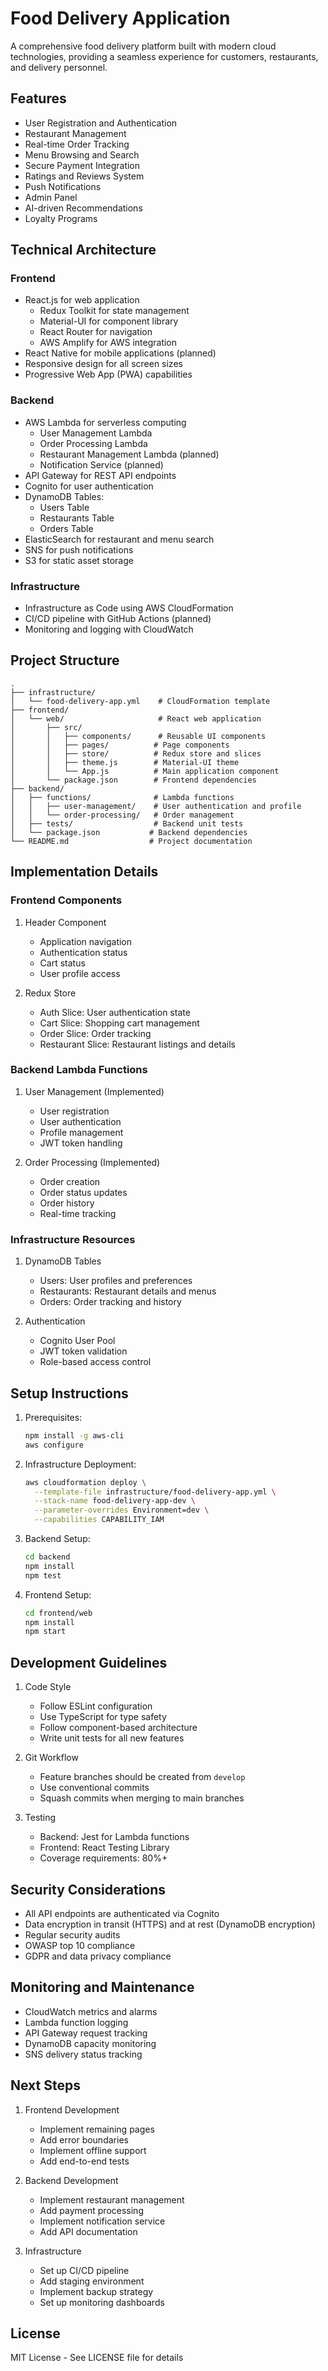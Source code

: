# Food Delivery Application

A comprehensive food delivery platform built with modern cloud technologies, providing a seamless experience for customers, restaurants, and delivery personnel.

## Features

- User Registration and Authentication
- Restaurant Management
- Real-time Order Tracking
- Menu Browsing and Search
- Secure Payment Integration
- Ratings and Reviews System
- Push Notifications
- Admin Panel
- AI-driven Recommendations
- Loyalty Programs

## Technical Architecture

### Frontend
- React.js for web application
  - Redux Toolkit for state management
  - Material-UI for component library
  - React Router for navigation
  - AWS Amplify for AWS integration
- React Native for mobile applications (planned)
- Responsive design for all screen sizes
- Progressive Web App (PWA) capabilities

### Backend
- AWS Lambda for serverless computing
  - User Management Lambda
  - Order Processing Lambda
  - Restaurant Management Lambda (planned)
  - Notification Service (planned)
- API Gateway for REST API endpoints
- Cognito for user authentication
- DynamoDB Tables:
  - Users Table
  - Restaurants Table
  - Orders Table
- ElasticSearch for restaurant and menu search
- SNS for push notifications
- S3 for static asset storage

### Infrastructure
- Infrastructure as Code using AWS CloudFormation
- CI/CD pipeline with GitHub Actions (planned)
- Monitoring and logging with CloudWatch

## Project Structure

```
.
├── infrastructure/
│   └── food-delivery-app.yml    # CloudFormation template
├── frontend/
│   └── web/                     # React web application
│       ├── src/
│       │   ├── components/      # Reusable UI components
│       │   ├── pages/          # Page components
│       │   ├── store/          # Redux store and slices
│       │   ├── theme.js        # Material-UI theme
│       │   └── App.js          # Main application component
│       └── package.json        # Frontend dependencies
├── backend/
│   ├── functions/              # Lambda functions
│   │   ├── user-management/    # User authentication and profile
│   │   └── order-processing/   # Order management
│   ├── tests/                  # Backend unit tests
│   └── package.json           # Backend dependencies
└── README.md                  # Project documentation
```

## Implementation Details

### Frontend Components
1. Header Component
   - Application navigation
   - Authentication status
   - Cart status
   - User profile access

2. Redux Store
   - Auth Slice: User authentication state
   - Cart Slice: Shopping cart management
   - Order Slice: Order tracking
   - Restaurant Slice: Restaurant listings and details

### Backend Lambda Functions
1. User Management (Implemented)
   - User registration
   - User authentication
   - Profile management
   - JWT token handling

2. Order Processing (Implemented)
   - Order creation
   - Order status updates
   - Order history
   - Real-time tracking

### Infrastructure Resources
1. DynamoDB Tables
   - Users: User profiles and preferences
   - Restaurants: Restaurant details and menus
   - Orders: Order tracking and history

2. Authentication
   - Cognito User Pool
   - JWT token validation
   - Role-based access control

## Setup Instructions

1. Prerequisites:
   ```bash
   npm install -g aws-cli
   aws configure
   ```

2. Infrastructure Deployment:
   ```bash
   aws cloudformation deploy \
     --template-file infrastructure/food-delivery-app.yml \
     --stack-name food-delivery-app-dev \
     --parameter-overrides Environment=dev \
     --capabilities CAPABILITY_IAM
   ```

3. Backend Setup:
   ```bash
   cd backend
   npm install
   npm test
   ```

4. Frontend Setup:
   ```bash
   cd frontend/web
   npm install
   npm start
   ```

## Development Guidelines

1. Code Style
   - Follow ESLint configuration
   - Use TypeScript for type safety
   - Follow component-based architecture
   - Write unit tests for all new features

2. Git Workflow
   - Feature branches should be created from `develop`
   - Use conventional commits
   - Squash commits when merging to main branches

3. Testing
   - Backend: Jest for Lambda functions
   - Frontend: React Testing Library
   - Coverage requirements: 80%+

## Security Considerations

- All API endpoints are authenticated via Cognito
- Data encryption in transit (HTTPS) and at rest (DynamoDB encryption)
- Regular security audits
- OWASP top 10 compliance
- GDPR and data privacy compliance

## Monitoring and Maintenance

- CloudWatch metrics and alarms
- Lambda function logging
- API Gateway request tracking
- DynamoDB capacity monitoring
- SNS delivery status tracking

## Next Steps

1. Frontend Development
   - Implement remaining pages
   - Add error boundaries
   - Implement offline support
   - Add end-to-end tests

2. Backend Development
   - Implement restaurant management
   - Add payment processing
   - Implement notification service
   - Add API documentation

3. Infrastructure
   - Set up CI/CD pipeline
   - Add staging environment
   - Implement backup strategy
   - Set up monitoring dashboards

## License

MIT License - See LICENSE file for details

